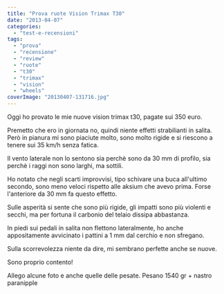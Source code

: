 ```yaml
---
title: "Prova ruote Vision Trimax T30"
date: "2013-04-07"
categories: 
  - "test-e-recensioni"
tags: 
  - "prova"
  - "recensione"
  - "review"
  - "ruote"
  - "t30"
  - "trimax"
  - "vision"
  - "wheels"
coverImage: "20130407-131716.jpg"
---
```


Oggi ho provato le mie nuove vision trimax t30, pagate sui 350 euro.

Premetto che ero in giornata no, quindi niente effetti strabilianti in salita. Però in pianura mi sono piaciute molto, sono molto rigide e si riescono a tenere sui 35 km/h senza fatica.

Il vento laterale non lo sentono sia perchè sono da 30 mm di profilo, sia perchè i raggi non sono larghi, ma sottili.

Ho notato che negli scarti improvvisi, tipo schivare una buca all'ultimo secondo, sono meno veloci rispetto alle aksium che avevo prima. Forse l'anteriore da 30 mm fa questo effetto.

Sulle asperità si sente che sono più rigide, gli impatti sono più violenti e secchi, ma per fortuna il carbonio del telaio dissipa abbastanza.

In piedi sui pedali in salita non flettono lateralmente, ho anche appositamente avvicinato i pattini a 1 mm dal cerchio e non sfregano.

Sulla scorrevolezza niente da dire, mi sembrano perfette anche se nuove.

Sono proprio contento!

Allego alcune foto e anche quelle delle pesate. Pesano 1540 gr + nastro paranipple
